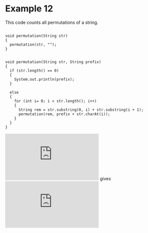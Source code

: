 # Example 12

This code counts all permutations of a string.
```

void permutation(String str)
{
  permutation(str, "");
}


void permutation(String str, String prefix)
{
  if (str.length() == 0)
  {
    System.out.println(prefix);
  }

  else
  {
    for (int i= 0; i < str.length(); i++)
    {
      String rem = str.substring(0, i) + str.substring(i + 1);
      permutation(rem, prefix + str.charAt(i));
    }
  }
}
```

![C_s = s \cdot (C_{s-1} + O(1)) + O(s)](https://latex.codecogs.com/svg.latex?C_s%20%3D%20s%20%5Ccdot%20%28C_%7Bs-1%7D%20&plus;%20O%281%29%29%20&plus;%20O%28s%29) gives ![C_s = O(s \cdot s!)](https://latex.codecogs.com/svg.latex?C_s%20%3D%20O%28s%20%5Ccdot%20s%21%29)
